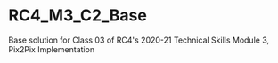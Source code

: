 # RC4_M3_C2_Base
  Base solution for Class 03 of RC4's 2020-21 Technical Skills Module 3, Pix2Pix Implementation
